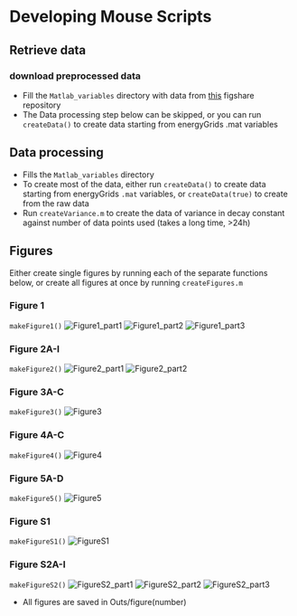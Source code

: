 # Developing Mouse Scripts

## Retrieve data
### download preprocessed data
* Fill the `Matlab_variables` directory with data from [this](https://figshare.com/projects/Developing_Mouse/64328) figshare repository
* The Data processing step below can be skipped, or you can run `createData()` to create data starting from energyGrids .mat variables

## Data processing
* Fills the `Matlab_variables` directory
* To create most of the data, either run `createData()` to create data starting from energyGrids `.mat` variables, or `createData(true)` to create from the raw data
* Run `createVariance.m` to create the data of variance in decay constant against number of data points used (takes a long time, >24h)

## Figures
Either create single figures by running each of the separate functions below, or create all figures at once by running `createFigures.m`

### Figure 1
`makeFigure1()`
![Figure1_part1](Outs/figure1/figure1_part1.png)
![Figure1_part2](Outs/figure1/figure1_part2.png)
![Figure1_part3](Outs/figure1/figure1_part3.png)

### Figure 2A-I
`makeFigure2()`
![Figure2_part1](Outs/figure2/figure2_part1.png)
![Figure2_part2](Outs/figure2/figure2_part2.png)

### Figure 3A-C
`makeFigure3()`
![Figure3](Outs/figure3/figure3.png)

### Figure 4A-C
`makeFigure4()`
![Figure4](Outs/figure4/figure4.png)

### Figure 5A-D
`makeFigure5()`
![Figure5](Outs/figure5/figure5.png)

### Figure S1
`makeFigureS1()`
![FigureS1](Outs/figureS1/figureS1.png)

### Figure S2A-I
`makeFigureS2()`
![FigureS2_part1](Outs/figureS2/figureS2_part1.png)
![FigureS2_part2](Outs/figureS2/figureS2_part2.png)
![FigureS2_part3](Outs/figureS2/figureS2_part3.png)

* All figures are saved in Outs/figure(number)
